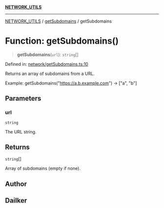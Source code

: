 [**NETWORK_UTILS**](../../README.md)

***

[NETWORK_UTILS](../../README.md) / [getSubdomains](../README.md) / getSubdomains

# Function: getSubdomains()

> **getSubdomains**(`url`): `string`[]

Defined in: [network/getSubdomains.ts:10](https://github.com/dailker/everyutil/blob/26e2bb73429918cf0d08899e9efd90b82a42c92e/src/network/getSubdomains.ts#L10)

Returns an array of subdomains from a URL.

Example: getSubdomains("https://a.b.example.com") → ["a", "b"]

## Parameters

### url

`string`

The URL string.

## Returns

`string`[]

Array of subdomains (empty if none).

## Author

## Dailker

